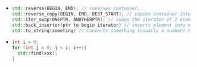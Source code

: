 - ```c++
  std::reverse(BEGIN, END); // reverses container.
  std::reverse_copy(BEGIN, END, DEST_START); // copies container into another in reverse order
  std::iter_swap(ONEPTR, ANOTHERPTR); // swaps the iterator of 2 elements. better than swapping values.
  std::back_inserter(ptr to begin iterator) // inserts element into expandable container
  std::to_string(someting) // converts something (usually a number) to a string.
  ```
- ```c++
  int i = 0;
  for (int j = 0; j < i; i++){
    std::find(xxx);
  }
  ```